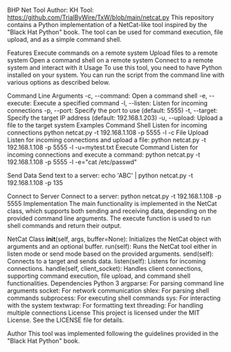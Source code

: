BHP Net Tool
Author: KH 
Tool: https://github.com/TrialByWire/TxW/blob/main/netcat.py
This repository contains a Python implementation of a NetCat-like tool inspired by the "Black Hat Python" book. The tool can be used for command execution, file upload, and as a simple command shell.

Features
Execute commands on a remote system
Upload files to a remote system
Open a command shell on a remote system
Connect to a remote system and interact with it
Usage
To use this tool, you need to have Python installed on your system. You can run the script from the command line with various options as described below.

Command Line Arguments
-c, --command: Open a command shell
-e, --execute: Execute a specified command
-l, --listen: Listen for incoming connections
-p, --port: Specify the port to use (default: 5555)
-t, --target: Specify the target IP address (default: 192.168.1.203)
-u, --upload: Upload a file to the target system
Examples 
Command Shell 
Listen for incoming connections 
python netcat.py -t 192.168.1.108 -p 5555 -l -c
File Upload
Listen for incoming connections and upload a file:
python netcat.py -t 192.168.1.108 -p 5555 -l -u=mytest.txt
Execute Command
Listen for incoming connections and execute a command:
python netcat.py -t 192.168.1.108 -p 5555 -l -e="cat /etc/passwd"

Send Data
Send text to a server:
echo 'ABC' | python netcat.py -t 192.168.1.108 -p 135

Connect to Server
Connect to a server:
python netcat.py -t 192.168.1.108 -p 5555
Implementation
The main functionality is implemented in the NetCat class, which supports both sending and receiving data, depending on the provided command line arguments. The execute function is used to run shell commands and return their output.

NetCat Class
__init__(self, args, buffer=None): Initializes the NetCat object with arguments and an optional buffer.
run(self): Runs the NetCat tool either in listen mode or send mode based on the provided arguments.
send(self): Connects to a target and sends data.
listen(self): Listens for incoming connections.
handle(self, client_socket): Handles client connections, supporting command execution, file upload, and command shell functionalities.
Dependencies
Python 3
argparse: For parsing command line arguments
socket: For network communication
shlex: For parsing shell commands
subprocess: For executing shell commands
sys: For interacting with the system
textwrap: For formatting text
threading: For handling multiple connections
License
This project is licensed under the MIT License. See the LICENSE file for details.

Author
This tool was implemented following the guidelines provided in the "Black Hat Python" book.

